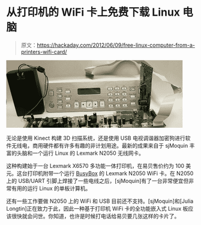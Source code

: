 # 从打印机的 WiFi 卡上免费下载 Linux 电脑

> 原文：<https://hackaday.com/2012/06/09/free-linux-computer-from-a-printers-wifi-card/>

![](img/24fe3b8b33fd0fa0bc8baa3e5d2e95a8.png "printer")

无论是使用 Kinect 构建 3D 扫描系统，还是使用 USB 电视调谐器加密狗进行软件无线电，商用硬件都有许多有趣的非计划用途。最新的成果来自于 sjMoquin 丰富的头脑和一个运行 Linux 的 Lexmark N2050 无线网卡。

这种构建始于一台 Lexmark X6570 多功能一体打印机，在易贝售价约为 100 美元。这台打印机附带一个运行 [BusyBox](http://www.busybox.net/) 的 Lexmark N2050 WiFi 卡。在 N2050 上的 USB/UART 引脚上焊接了一些电线之后，[sjMoquin]有了一台非常便宜但非常有用的运行 Linux 的单板计算机。

还有一些工作要做 N2050 上的 WiFi 和 USB 目前还不支持。[sjMoquin]和[Julia Longtin]正在致力于此，因此一种基于打印机 WiFi 卡的全功能嵌入式 Linux 板应该很快就会问世。你知道，也许是时候打电话给易贝要几张这样的卡片了。